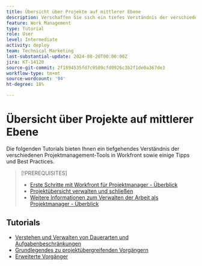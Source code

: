 ```yaml
---
title: Übersicht über Projekte auf mittlerer Ebene
description: Verschaffen Sie sich ein tiefes Verständnis der verschiedenen Projektmanagement-Tools in Workfront sowie einiger Promotion-Tipps und Best Practices.
feature: Work Management
type: Tutorial
role: User
level: Intermediate
activity: deploy
team: Technical Marketing
last-substantial-update: 2024-08-20T00:00:00Z
jira: KT-14120
source-git-commit: 2f1894535fd7c9509cfd0926c3b2f1de0a367de3
workflow-type: tm+mt
source-wordcount: '94'
ht-degree: 18%

---
```



# Übersicht über Projekte auf mittlerer Ebene

Die folgenden Tutorials bieten Ihnen ein tiefgehendes Verständnis der verschiedenen Projektmanagement-Tools in Workfront sowie einige Tipps und Best Practices.

>[!PREREQUISITES]
>
>* [Erste Schritte mit Workfront für Projektmanager - Überblick](https://experienceleague.adobe.com/?recommended=Workfront-U-1-2022.1.planners&amp;lang=de)
>* [Projektübersicht verwalten und schließen](https://experienceleague.adobe.com/?recommended=Workfront-U-1-2022.2.planners&amp;lang=de)
>* [Weitere Informationen zum Verwalten der Arbeit als Projektmanager - Überblick](https://experienceleague.adobe.com/?recommended=Workfront-U-1-2022.3.planners)

## Tutorials

* [Verstehen und Verwalten von Dauerarten und Aufgabenbeschränkungen](/help/manage-work/intermediate-projects/understand-and-manage-duration-types-and-task-constraints.md)
* [Grundlegendes zu projektübergreifenden Vorgängern](/help/manage-work/intermediate-projects/understand-cross-project-predecessors.md)
* [Erweiterte Vorgänger](/help/manage-work/intermediate-projects/advanced-predecessors.md)
